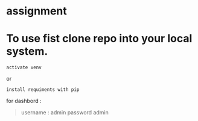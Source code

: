 # assignment
# To use fist clone repo into your local system.

```
activate venv
```
or
```
install requiments with pip
```
for dashbord :
  > username : admin
  > password admin
